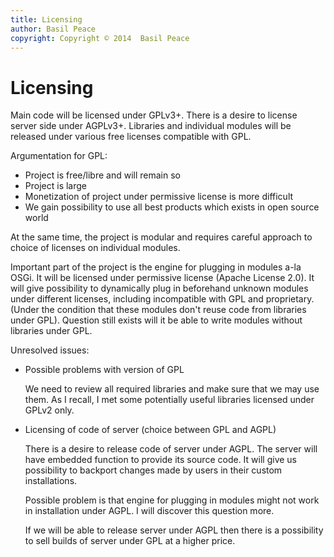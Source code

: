 ```yaml
---
title: Licensing
author: Basil Peace
copyright: Copyright © 2014  Basil Peace
---
```


Licensing
=========

Main code will be licensed under GPLv3+. There is a desire to license
server side under AGPLv3+. Libraries and individual modules will be
released under various free licenses compatible with GPL.

Argumentation for GPL:

*	Project is free/libre and will remain so
*	Project is large
*	Monetization of project under permissive license is more difficult
*	We gain possibility to use all best products which exists in open
source world

At the same time, the project is modular and requires careful approach
to choice of licenses on individual modules.

Important part of the project is the engine for plugging in modules a-la
OSGi. It will be licensed under permissive license (Apache License 2.0).
It will give possibility to dynamically plug in beforehand unknown
modules under different licenses, including incompatible with GPL and
proprietary. (Under the condition that these modules don't reuse
code from libraries under GPL). Question still exists will it be able to
write modules without libraries under GPL.

Unresolved issues:

*	Possible problems with version of GPL

	We need to review all required libraries and make sure that we may
use them. As I recall, I met some potentially useful libraries licensed
under GPLv2 only.

*	Licensing of code of server (choice between GPL and AGPL)

	There is a desire to release code of server under AGPL. The server
will have embedded function to provide its source code. It will give us
possibility to backport changes made by users in their custom
installations.

	Possible problem is that engine for plugging in modules might not
work in installation under AGPL. I will discover this question more.

	If we will be able to release server under AGPL then there is
a possibility to sell builds of server under GPL at a higher price.

